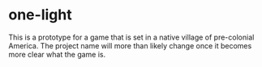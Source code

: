 # one-light

This is a prototype for a game that is set in a native village of pre-colonial America.
The project name will more than likely change once it becomes more clear what the game is. 

